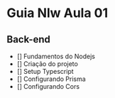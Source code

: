 # Guia Nlw Aula 01

## Back-end

- [] Fundamentos do Nodejs
- [] Criação do projeto
- [] Setup Typescript
- [] Configurando Prisma
- [] Configurando Cors

